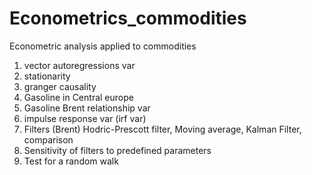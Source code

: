 # Econometrics_commodities

Econometric analysis applied to commodities

1) vector autoregressions var
2) stationarity
3) granger causality
4) Gasoline in Central europe
5) Gasoline Brent relationship var
6) impulse response var (irf var)
7) Filters (Brent) Hodric-Prescott filter, Moving average, Kalman Filter, comparison
8) Sensitivity of filters to predefined parameters
9) Test for a random walk 
